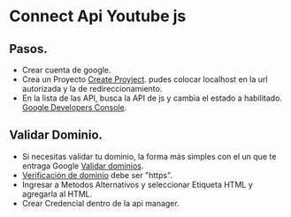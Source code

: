 # Connect Api Youtube js

## Pasos.

* Crear cuenta de google.
* Crea un Proyecto [Create Proyject](https://console.developers.google.com/project). pudes colocar localhost en la url autorizada y la de redireccionamiento.
* En la lista de las API, busca la API de js y cambia el estado a habilitado. [Google Developers Console](https://console.developers.google.com/).



## Validar Dominio.

* Si necesitas validar tu dominio, la forma más simples con el un <meta> que te entraga Google [Validar dominios](https://www.google.com/webmasters/tools/home?pli=1).
* [Verificación de dominio](https://console.developers.google.com/apis/credentials/domainverification?) debe ser "https".
* Ingresar a Metodos Alternativos y seleccionar Etiqueta HTML y agregarla al HTML.
* Crear Credencial dentro de la api manager.


